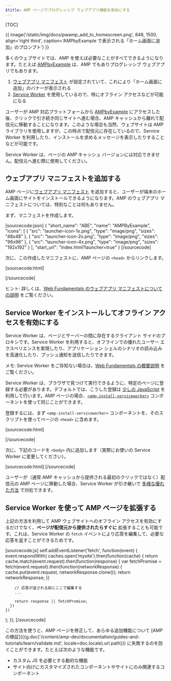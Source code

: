 ```yaml
---
$title: AMP ページでプログレッシブ ウェブアプリ機能を有効にする
---
```


[TOC]

{{ image('/static/img/docs/pwamp_add_to_homescreen.png', 848, 1500, align='right third', caption='AMPbyExample で表示される「ホーム画面に追加」のプロンプト') }}

多くのウェブサイトでは、AMP を使えば必要なことがすべてできるようになります。たとえば [AMPbyExample](http://ampbyexample.com/) は、AMP でもありプログレッシブ ウェブアプリでもあります。

1. [ウェブアプリ マニフェスト](https://developers.google.com/web/fundamentals/engage-and-retain/web-app-manifest/) が設定されていて、これにより「ホーム画面に追加」のバナーが表示される
1. [Service Worker](https://developers.google.com/web/fundamentals/getting-started/primers/service-workers) を使用しているので、特にオフライン アクセスなどが可能になる

ユーザーが AMP 対応プラットフォームから [AMPbyExample](http://ampbyexample.com/) にアクセスした後、クリックで引き続き同じサイトへ進む場合、AMP キャッシュから離れて配信元に移動することになります。このような場合も当然、ウェブサイトは AMP ライブラリを使用しますが、この時点で配信元に存在しているので、Service Worker を利用したり、インストールを求めるメッセージを表示したりすることなどが可能です。

Service Worker は、ページの AMP キャッシュ バージョンには対応できません。配信元へ進む際に使用してください。

## ウェブアプリ マニフェストを追加する

AMP ページに[ウェブアプリ マニフェスト](https://developers.google.com/web/fundamentals/engage-and-retain/web-app-manifest/) を追加すると、ユーザーが端末のホーム画面にサイトをインストールできるようになります。AMP のウェブアプリ マニフェストについては、特別なことは何もありません。

まず、マニフェストを作成します。

[sourcecode:json]
{
  "short_name": "ABE",
  "name": "AMPByExample",
  "icons": [
    {
      "src": "launcher-icon-1x.png",
      "type": "image/png",
      "sizes": "48x48"
    },
    {
      "src": "launcher-icon-2x.png",
      "type": "image/png",
      "sizes": "96x96"
    },
    {
      "src": "launcher-icon-4x.png",
      "type": "image/png",
      "sizes": "192x192"
    }
  ],
  "start_url": "index.html?launcher=true"
}
[/sourcecode]

次に、この作成したマニフェストに、AMP ページの `<head>` からリンクします。

[sourcecode:html]
<link rel="manifest" href="/manifest.json">
[/sourcecode]

ヒント: 詳しくは、[Web Fundamentals のウェブアプリ マニフェストについての説明](https://developers.google.com/web/fundamentals/engage-and-retain/web-app-manifest/) をご覧ください。

## Service Worker をインストールしてオフライン アクセスを有効にする

Service Worker は、ページとサーバーの間に存在するクライアント サイドのプロキシです。Service Worker を利用すると、オフラインでの優れたユーザー エクスペリエンスを実現したり、アプリケーション シェルのシナリオの読み込みを高速化したり、プッシュ通知を送信したりできます。

メモ: Service Worker をご存知ない場合は、[Web Fundamentals の概要説明](https://developers.google.com/web/fundamentals/getting-started/primers/service-workers) をご覧ください。

Service Worker は、ブラウザで見つけて実行できるように、特定のページに登録する必要があります。デフォルトでは、こうした登録は [少しの JavaScript](https://developers.google.com/web/fundamentals/instant-and-offline/service-worker/registration) を利用して行います。AMP ページの場合、[`<amp-install-serviceworker>`](/ja/docs/reference/components/amp-install-serviceworker.html) コンポーネントを使って同じことができます。

登録するには、まず `<amp-install-serviceworker>` コンポーネントを、そのスクリプトを使ってページの `<head>` に含めます。

[sourcecode:html]
<script async custom-element="amp-install-serviceworker"
  src="https://cdn.ampproject.org/v0/amp-install-serviceworker-0.1.js"></script>
[/sourcecode]

次に、下記のコードを `<body>` 内に追加します（実際にお使いの Service Worker に変更してください）。

[sourcecode:html]
<amp-install-serviceworker
      src="https://www.your-domain.com/serviceworker.js"
      layout="nodisplay">
</amp-install-serviceworker>
[/sourcecode]

ユーザーが（通常 AMP キャッシュから提供される最初のクリックではなく）配信元の AMP ページに移動した場合、Service Worker が引き継いで [多様な優れた方法](https://developers.google.com/web/fundamentals/instant-and-offline/offline-ux) で対処できます。

## Service Worker を使って AMP ページを拡張する

上記の方法を利用して AMP ウェブサイトへのオフライン アクセスを有効にするだけでなく、**ページが配信元から提供されたらすぐに** 拡張することも可能です。これは、Service Worker の `fetch` イベントにより応答を編集して、必要な応答を返すことができるためです。

[sourcecode:js]
self.addEventListener('fetch', function(event) {
  event.respondWith(
    caches.open('mysite').then(function(cache) {
      return cache.match(event.request).then(function(response) {
        var fetchPromise = fetch(event.request).then(function(networkResponse) {
          cache.put(event.request, networkResponse.clone());
          return networkResponse;
        })

        // 応答が返される前にここで編集する
        ...

        return response || fetchPromise;
      })
    })
  );
});
[/sourcecode]

この方法を使うと、AMP ページを修正して、あらゆる追加機能について
[AMP の検証]({{g.doc('/content/amp-dev/documentation/guides-and-tutorials/learn/validate.md', locale=doc.locale).url.path}}) に失敗するのを防ぐことができます。たとえば次のような機能です。

* カスタム JS を必要とする動的な機能
* サイト向けにカスタマイズされたコンポーネントやサイトにのみ関連するコンポーネント


